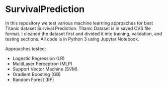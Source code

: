 # SurvivalPrediction
In this repository we test various machine learning approaches for best Titanic dataset Survival Prediction.
Titanic Dataset is in saved CVS file format.
I cleaned the dataset first and divided it into training, validation, and testing sections.
All code is in Python 3 using Jupytar Notebook.


Approaches tested:
 - Logestic Regression (LR)
 - MultiLayer Perceptron (MLP)
 - Support Vector Machine (SVM)
 - Gradient Boosting (GB)
 - Random Forest (RF)
